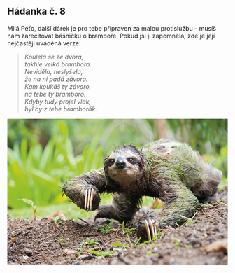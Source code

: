 ## Hádanka č. 8

Milá Péťo, další dárek je pro tebe připraven za malou protislužbu - musíš nám zarecitovat básničku o bramboře.
Pokud jsi ji zapomněla, zde je její nejčastěji uváděná verze:

>_Koulela se ze dvora,_  
_takhle velká brambora._   
_Neviděla, neslyšela,_  
_že na ni padá závora._  
_Kam koukáš ty závoro,_  
_na tebe ty bramboro._  
_Kdyby tudy projel vlak,_  
_byl by z tebe bramborák._  

![Lenochod](lenochod.jpg)
